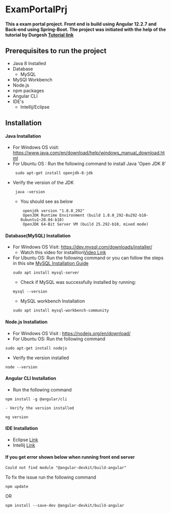 # ExamPortalPrj

#### This a exam portal project. Front end is build using Angular 12.2.7 and Back-end using Spring-Boot. The project was initiated with the help of the tutorial by Durgesh [Tutorial link](https://www.youtube.com/playlist?list=PL0zysOflRCel5kT-AiGyy5oMabnlilkIS) 

## Prerequisites to run the project

  - Java 8 Installed 
  - Database
    - MySQL
  - MySQl Workbench
  - Node.js
  - npm packages
  - Angular CLI
  - IDE's
    - Intellij/Eclipse

## Installation 

#### Java Installation 

  - For Windows OS visit: https://www.java.com/en/download/help/windows_manual_download.html
  - For Ubuntu OS : Run the following command to install Java 'Open JDK 8'
    ```console
     sudo apt-get install openjdk-8-jdk
    ```
  - Verify the version of the JDK
    ```console
     java -version
     ```
    - You should see as below
       ```console
        openjdk version "1.8.0_292"
        OpenJDK Runtime Environment (build 1.8.0_292-8u292-b10-0ubuntu1~20.04-b10)
        OpenJDK 64-Bit Server VM (build 25.292-b10, mixed mode)
       ```
       
#### Database(MySQL) Installation
  
  - For Windows OS Visit: https://dev.mysql.com/downloads/installer/ 
    - Watch this video for installtion[Video Link](https://www.youtube.com/watch?v=WuBcTJnIuzo&ab_channel=ProgrammingKnowledge)
  - For Ubuntu OS: Run the following command or you can follow the steps in this site [MySQL Installation Guide](https://phoenixnap.com/kb/install-mysql-ubuntu-20-04)
    ```console
    sudo apt install mysql-server
    ```
    - Check if MySQL was successfully installed by running:
    ```console
    mysql --version
    ```
    - MySQL workbench Installation
    ```console
    sudo apt install mysql-workbench-community
    ```
    
#### Node.js Installation
  - For Windows OS Visit : https://nodejs.org/en/download/
  - For Ubuntu OS: Run the following command
  ```console
  sudo apt-get install nodejs
  ```
  - Verify the version installed
  ```console
  node --version
  ```
  
#### Angular CLI Installation
  - Run the following command
  ```console
  npm install -g @angular/cli
  ```
    - Verify the version installed
  ```console
  ng version
  ```
  
#### IDE Installation
  - Eclipse [Link](https://www.eclipse.org/downloads/packages/release/kepler/sr2/eclipse-ide-java-ee-developers)
  - Intellij [Link](https://www.jetbrains.com/idea/download)

#### If you get error shown below when running front end server
```console
Could not find module "@angular-devkit/build-angular"
```
  To fix the issue run the following command
   ```console
  npm update
  ```
  OR
  ```console
  npm install --save-dev @angular-devkit/build-angular
  ```
 

